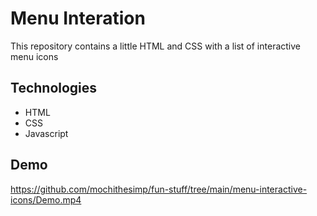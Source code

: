 # Menu Interation
This repository contains a little HTML and CSS with a list of interactive menu icons


## Technologies
* HTML
* CSS
* Javascript


## Demo
https://github.com/mochithesimp/fun-stuff/tree/main/menu-interactive-icons/Demo.mp4